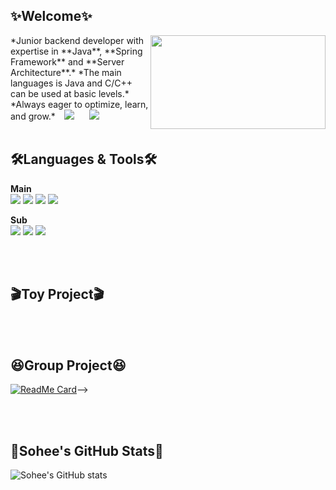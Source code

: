 <!-- <div align="center"> -->

## ✨Welcome✨
  <img align="right" src="https://github.com/user-attachments/assets/ba0aa5e1-fc3f-4390-a1d8-dc774b5be05d" width="280" height="150">
  *Junior backend developer with expertise in **Java**, **Spring Framework** and **Server Architecture**.*   
  *The main languages is Java and C/C++ can be used at basic levels.*   
  *Always eager to optimize, learn, and grow.*   





<a href="https://dev-sohee.tistory.com/">
<img src="http://img.shields.io/badge/-Tech%20Blog-03c65a?style=flat&logo=Bloglovin&link=https://dev-sohee.tistory.com/"
style="height : auto; margin-left : 10px; margin-right : 10px;"/></a>
<a href="https://www.linkedin.com/feed/">
<img src="https://img.shields.io/badge/-LinkedIn-blue?style=flat-square&logo=Linkedin&logoColor=white&link=https://www.linkedin.com/feed/"
style="height : auto; margin-left : 10px; margin-right : 10px;"/></a>


<br/>
<br/>



🛠Languages & Tools🛠
---
**Main**   
<img src="https://img.shields.io/badge/Java-007396?style=flat-square&logo=Java&logoColor=#007396"/></a>
<img src="https://img.shields.io/badge/Spring-6DB33F?style=flat-square&logo=Spring&logoColor=green"/></a>
<img src="https://img.shields.io/badge/mysql-f7f7f7?style=flat-square&logo=mysql&logoColor=black"/></a>
<img src="https://img.shields.io/badge/C-f6f644?style=flat-square&logo=C&logoColor=#00599C"/></a>

**Sub**   
<img src="https://img.shields.io/badge/C++-f6f644?style=flat-square&logo=C++&logoColor=#00599C"/></a>
<img src="https://img.shields.io/badge/MATLAB-007396?style=flat-square&logo=MATLAB&logoColor=#007396"/></a>
<img src="https://img.shields.io/badge/python-f6f644?style=flat-square&logo=python&logoColor=#007396"/></a>

<br/>
<br/>

🎬Toy Project🎬
---

<br/>
<br/>

😆Group Project😆
---
[![ReadMe Card](https://github-readme-stats.vercel.app/api/pin/?username=Dev-Sohee&repo=Python-AI&show_icons=true&theme=date_night)](https://github.com/Dev-Sohee/Python-AI.git)-->


<br/>
<br/>


💖Sohee's GitHub Stats💖
---
![Sohee's GitHub stats](https://github-readme-stats.vercel.app/api?username=Dev-Sohee&theme=dracula&show_icons=true)


<br/>
<br/>





<!--</div>-->

